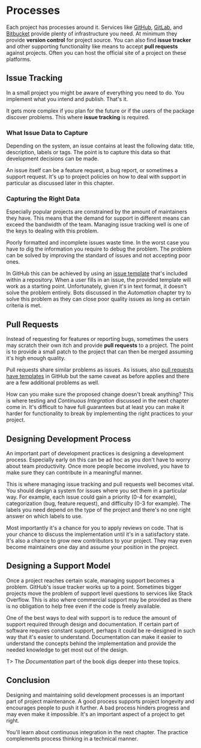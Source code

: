 # Processes

Each project has processes around it. Services like [GitHub](https://github.com/), [GitLab](https://gitlab.com/), and [Bitbucket](https://bitbucket.org/) provide plenty of infrastructure you need. At minimum they provide **version control** for project source. You can also find **issue tracker** and other supporting functionality like means to accept **pull requests** against projects. Often you can host the official site of a project on these platforms.

## Issue Tracking

In a small project you might be aware of everything you need to do. You implement what you intend and publish. That's it.

It gets more complex if you plan for the future or if the users of the package discover problems. This where **issue tracking** is required.

### What Issue Data to Capture

Depending on the system, an issue contains at least the following data: title, description, labels or tags. The point is to capture this data so that development decisions can be made.

An issue itself can be a feature request, a bug report, or sometimes a support request. It's up to project policies on how to deal with support in particular as discussed later in this chapter.

### Capturing the Right Data

Especially popular projects are constrained by the amount of maintainers they have. This means that the demand for support in different means can exceed the bandwidth of the team. Managing issue tracking well is one of the keys to dealing with this problem.

Poorly formatted and incomplete issues waste time. In the worst case you have to dig the information you require to debug the problem. The problem can be solved by improving the standard of issues and not accepting poor ones.

In GitHub this can be achieved by using an [issue template](https://github.com/serverless/serverless/blob/master/.github/ISSUE_TEMPLATE.md) that's included within a repository. When a user fills in an issue, the provided template will work as a starting point. Unfortunately, given it's in text format, it doesn't solve the problem entirely. Bots discussed in the *Automation* chapter try to solve this problem as they can close poor quality issues as long as certain criteria is met.

## Pull Requests

Instead of requesting for features or reporting bugs, sometimes the users may scratch their own itch and provide **pull requests** to a project. The point is to provide a small patch to the project that can then be merged assuming it's high enough quality.

Pull requests share similar problems as issues. As issues, also [pull requests have templates](https://github.com/serverless/serverless/blob/master/.github/PULL_REQUEST_TEMPLATE.md) in GitHub but the same caveat as before applies and there are a few additional problems as well.

How can you make sure the proposed change doesn't break anything? This is where testing and *Continuous Integration* discussed in the next chapter come in. It's difficult to have full guarantees but at least you can make it harder for functionality to break by implementing the right practices to your project.

## Designing Development Process

An important part of development practices is designing a development process. Especially early on this can be ad hoc as you don't have to worry about team productivity. Once more people become involved, you have to make sure they can contribute in a meaningful manner.

This is where managing issue tracking and pull requests well becomes vital. You should design a system for issues where you set them in a particular way. For example, each issue could gain a priority (0-4 for example), categorization (bug, feature request), and difficulty (0-3 for example). The labels you need depend on the type of the project and there's no one right answer on which labels to use.

Most importantly it's a chance for you to apply reviews on code. That is your chance to discuss the implementation until it's in a satisfactory state. It's also a chance to grow new contributors to your project. They may even become maintainers one day and assume your position in the project.

## Designing a Support Model

Once a project reaches certain scale, managing support becomes a problem. GitHub's issue tracker works up to a point. Sometimes bigger projects move the problem of support level questions to services like Stack Overflow. This is also where commercial support may be provided as there is no obligation to help free even if the code is freely available.

One of the best ways to deal with support is to reduce the amount of support required through design and documentation. If certain part of software requires constant support, perhaps it could be re-designed in such way that it's easier to understand. Documentation can make it easier to understand the concepts behind the implementation and provide the needed knowledge to get most out of the design.

T> The *Documentation* part of the book digs deeper into these topics.

## Conclusion

Designing and maintaining solid development processes is an important part of project maintenance. A good process supports project longevity and encourages people to push it further. A bad process hinders progress and may even make it impossible. It's an important aspect of a project to get right.

You'll learn about continuous integration in the next chapter. The practice complements process thinking in a technical manner.
